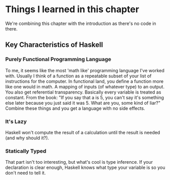 # Things I learned in this chapter

We're combining this chapter with the introduction as there's no code in there.

## Key Characteristics of Haskell

### Purely Functional Programming Language
To me, it seems like the most 'math like' programming language I've worked with. Usually I think of a function as
a repeatable subset of your list of instructions for the computer. In functional land, you define a function more like
one would in math. A mapping of inputs (of whatever type) to an output. You also get referential transparency. Basically
every variable is treated as constant. From the book: "If you say that a is 5, you can't say it's something else later
because you just said it was 5. What are you, some kind of liar?" Combine these things and you get a language with no
side effects.

### It's Lazy
Haskell won't compute the result of a calculation until the result is needed (and why should it?).  

### Statically Typed
That part isn't too interesting, but what's cool is type inference. If your declaration is clear enough, Haskell knows
what type your variable is so you don't need to tell it.
